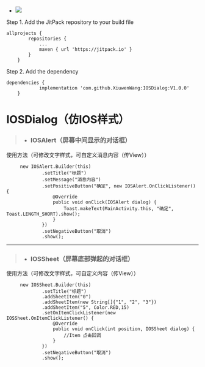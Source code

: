 - ### 	[![](https://jitpack.io/v/XiuwenWang/IOSDialog.svg)](https://jitpack.io/#XiuwenWang/IOSDialog)
 Step 1. Add the JitPack repository to your build file
```
allprojects {
		repositories {
			...
			maven { url 'https://jitpack.io' }
		}
	}
 ```
 Step 2. Add the dependency
```
dependencies {
	        implementation 'com.github.XiuwenWang:IOSDialog:V1.0.0'
	}
```
# IOSDialog（仿IOS样式）
> - ### IOSAlert（屏幕中间显示的对话框）
 使用方法（可修改文字样式，可自定义消息内容（传View））
```
     new IOSAlert.Builder(this)
             .setTitle("标题")
             .setMessage("消息内容")  
             .setPositiveButton("确定", new IOSAlert.OnClickListener() {
                 @Override
                 public void onClick(IOSAlert dialog) {
                     Toast.makeText(MainActivity.this, "确定", Toast.LENGTH_SHORT).show();
                 }
             })
             .setNegativeButton("取消")
             .show();
```
***
> - ### IOSSheet（屏幕底部弹起的对话框）
使用方法（可修改文字样式，可自定义内容（传View））
```
     new IOSSheet.Builder(this)
             .setTitle("标题")
             .addSheetItem("0")
             .addSheetItem(new String[]{"1", "2", "3"})
             .addSheetItem("5", Color.RED,15)
             .setOnItemClickListener(new IOSSheet.OnItemClickListener() {
                 @Override
                 public void onClick(int position, IOSSheet dialog) {
                     //Item 点击回调
                 }
             })
             .setNegativeButton("取消")
             .show();
```

